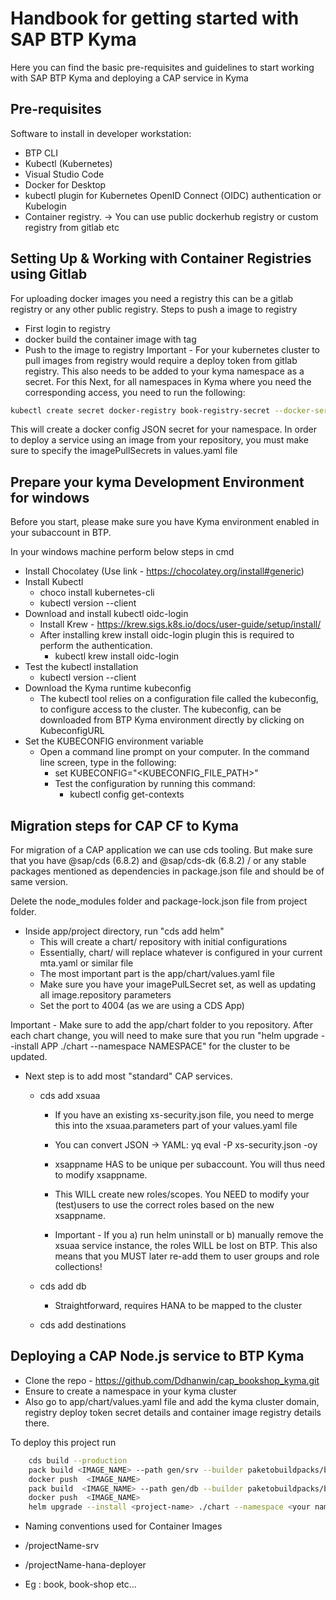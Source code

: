 
# Handbook for getting started with SAP BTP Kyma

Here you can find the basic pre-requisites and guidelines to start working with SAP BTP Kyma and deploying a CAP service in Kyma


## Pre-requisites

Software to install in developer workstation:

- BTP CLI 
- Kubectl (Kubernetes)
- Visual Studio Code 
- Docker for Desktop
- kubectl plugin for Kubernetes OpenID Connect (OIDC) authentication or Kubelogin
- Container registry.  → You can use public dockerhub registry or custom registry from gitlab etc


## Setting Up & Working with Container Registries using Gitlab

For uploading docker images you need a registry this can be a gitlab registry or any other public registry.
Steps to push a image to registry
- First login to registry
- docker build the container image with tag
- Push to the image to registry
Important - For your kubernetes cluster to pull images from registry would require a deploy token from gitlab registry. This also needs to be added to your kyma namespace as a secret.
For this Next, for all namespaces in Kyma where you need the corresponding access, you need to run the following:

```bash
kubectl create secret docker-registry book-registry-secret --docker-server=<***registry.com> --docker-username=gitlab+deploy-token-*** --docker-password=**** -n <NAMESPACE>
```

This will create a docker config JSON secret for your namespace.
In order to deploy a service using an image from your repository, you must make sure to specify the imagePullSecrets in values.yaml file

## Prepare your kyma Development Environment for windows

Before you start, please make sure you have Kyma environment enabled in your subaccount in BTP.

In your windows machine perform below steps in cmd
- Install Chocolatey (Use link - https://chocolatey.org/install#generic)
- Install Kubectl
    - choco install kubernetes-cli
    - kubectl version --client
- Download and install kubectl oidc-login
    - Install Krew - https://krew.sigs.k8s.io/docs/user-guide/setup/install/ 
    - After installing krew install  oidc-login plugin this is required to perform the authentication.   
        - kubectl krew install oidc-login
- Test the kubectl installation
    - kubectl version --client
- Download the Kyma runtime kubeconfig
    - The kubectl tool relies on a configuration file called the kubeconfig, to configure access to the cluster. The kubeconfig, can be downloaded from BTP Kyma environment directly by clicking on KubeconfigURL
- Set the KUBECONFIG environment variable
    - Open a command line prompt on your computer. In the command line screen, type in the following:
        - set KUBECONFIG="<KUBECONFIG_FILE_PATH>"
        - Test the configuration by running this command:
            - kubectl config get-contexts
## Migration steps for CAP CF to Kyma

For migration of a CAP application we can use cds tooling.
But make sure that you have @sap/cds (6.8.2) and @sap/cds-dk (6.8.2) / or any stable packages mentioned as dependencies in package.json file and should be of same version.

Delete the node_modules folder and package-lock.json file from project folder.

- Inside app/project directory, run "cds add helm"
    - This will create a chart/ repository with initial configurations
    - Essentially, chart/ will replace whatever is configured in your current mta.yaml or similar file
    - The most important part is the app/chart/values.yaml file
    - Make sure you have your imagePulLSecret set, as well as updating all image.repository parameters
    - Set the port to 4004 (as we are using a CDS App)

Important - Make sure to add the app/chart folder to you repository. After each chart change, you will need to make sure that you run "helm upgrade --install APP ./chart --namespace NAMESPACE" for the cluster to be updated.

- Next step is to add most "standard" CAP services.
    - cds add xsuaa
        - If you have an existing xs-security.json file, you need to merge this into the xsuaa.parameters part of your values.yaml file
        - You can convert JSON → YAML: yq eval -P xs-security.json -oy
        - xsappname HAS to be unique per subaccount. You will thus need to modify xsappname.
        - This WILL create new roles/scopes. You NEED to modify your (test)users to use the correct roles based on the new xsappname.

        - Important - If you a) run helm uninstall or b) manually remove the xsuaa service instance, the roles WILL be lost on BTP. This also means that you MUST later re-add them to user groups and role collections!

    - cds add db
        - Straightforward, requires HANA to be mapped to the cluster
    - cds add destinations






## Deploying a CAP Node.js service to BTP Kyma 

- Clone the repo - https://github.com/Ddhanwin/cap_bookshop_kyma.git
- Ensure to create a namespace in your kyma cluster
- Also go to app/chart/values.yaml file and add the kyma cluster domain, registry deploy token secret details and container image registry details there.

To deploy this project run
```bash
    cds build --production
    pack build <IMAGE_NAME> --path gen/srv --builder paketobuildpacks/builder:base
    docker push  <IMAGE_NAME>
    pack build  <IMAGE_NAME> --path gen/db --builder paketobuildpacks/builder:base
    docker push  <IMAGE_NAME>
    helm upgrade --install <project-name> ./chart --namespace <your namespace>
```

- Naming conventions used for Container Images
- <registry-path>/projectName-srv
- <registry-path>/projectName-hana-deployer

- <project-name> Eg : book, book-shop etc...
